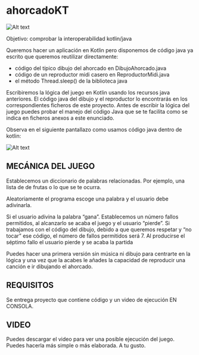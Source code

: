 # ahorcadoKT


![Alt text](images/image.png)


Objetivo: comprobar la interoperabilidad  kotlin/java


Queremos hacer un aplicación en Kotlin pero disponemos de código java ya escrito que queremos reutilizar directamente:
- código del típico dibujo del ahorcado en DibujoAhorcado.java
- código de un reproductor midi casero en ReproductorMidi.java
- el método Thread.sleep() de la biblioteca java 

Escribiremos la lógica del juego en Kotlin usando los recursos java anteriores. El código java del dibujo y el reproductor lo encontrarás en los correspondientes ficheros de este proyecto.  Antes de escribir la lógica del  juego puedes probar el manejo del código Java que se te facilita como se indica en ficheros anexos a este enunciado.

Observa en el siguiente pantallazo como usamos código java dentro de kotlin:

![Alt text](images/image-3.png)



## MECÁNICA DEL JUEGO
Establecemos un diccionario de palabras relacionadas. Por ejemplo, una lista de de frutas o lo que se te ocurra.

Aleatoriamente el programa escoge una palabra y el usuario debe adivinarla.

Si el usuario adivina la palabra “gana”. Establecemos un número fallos permitidos, al alcanzarlo se acaba el juego y el usuario “pierde”. Si trabajamos  con el código del dibujo, debido a que queremos respetar y “no tocar” ese código,  el número de fallos permitidos será 7. Al producirse el séptimo fallo el usuario pierde y se acaba la partida

Puedes hacer una primera versión sin música ni dibujo para centrarte en la lógica y una vez que la acabes le añades la capacidad de reproducir una canción e ir dibujando el ahorcado.


## REQUISITOS
Se entrega proyecto que contiene código y un video de ejecución EN CONSOLA.  


## VIDEO
Puedes descargar el video para ver una posible ejecución del juego. Puedes hacerla más simple o más elaborada. A tu gusto.

